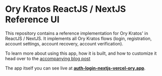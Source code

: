 # Ory Kratos ReactJS / NextJS Reference UI

This repository contains a reference implementation for Ory Kratos' in ReactJS /
NextJS. It implements all Ory Kratos flows (login, registration, account
settings, account recovery, account verification).

To learn more about using this app, how it is built, and how to customize it
head over to the
[accompanying blog post](https://www.ory.sh/login-spa-react-nextjs-authentication-example-api)

The app itself you can see live at
**[auth-login-nextjs-vercel-ory.app](https://react-nextjs-example.vercel.app)**.
